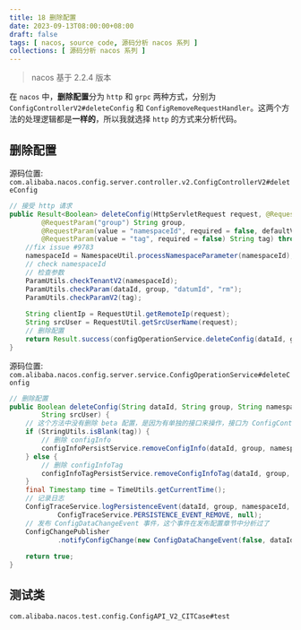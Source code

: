 ```yaml
---
title: 18 删除配置
date: 2023-09-13T08:00:00+08:00
draft: false
tags: [ nacos, source code, 源码分析 nacos 系列 ]
collections: [ 源码分析 nacos 系列 ]
---
```


> nacos 基于 2.2.4 版本

在 `nacos` 中，**删除配置**分为 `http` 和 `grpc` 两种方式，分别为 `ConfigControllerV2#deleteConfig` 和 `ConfigRemoveRequestHandler`。这两个方法的处理逻辑都是**一样的**，所以我就选择 `http` 的方式来分析代码。

## 删除配置

源码位置: `com.alibaba.nacos.config.server.controller.v2.ConfigControllerV2#deleteConfig`

```java
// 接受 http 请求
public Result<Boolean> deleteConfig(HttpServletRequest request, @RequestParam("dataId") String dataId,
        @RequestParam("group") String group,
        @RequestParam(value = "namespaceId", required = false, defaultValue = StringUtils.EMPTY) String namespaceId,
        @RequestParam(value = "tag", required = false) String tag) throws NacosException {
    //fix issue #9783
    namespaceId = NamespaceUtil.processNamespaceParameter(namespaceId);
    // check namespaceId
    // 检查参数
    ParamUtils.checkTenantV2(namespaceId);
    ParamUtils.checkParam(dataId, group, "datumId", "rm");
    ParamUtils.checkParamV2(tag);
    
    String clientIp = RequestUtil.getRemoteIp(request);
    String srcUser = RequestUtil.getSrcUserName(request);
    // 删除配置
    return Result.success(configOperationService.deleteConfig(dataId, group, namespaceId, tag, clientIp, srcUser));
}
```

源码位置: `com.alibaba.nacos.config.server.service.ConfigOperationService#deleteConfig`

```java
// 删除配置
public Boolean deleteConfig(String dataId, String group, String namespaceId, String tag, String clientIp,
        String srcUser) {
    // 这个方法中没有删除 beta 配置，是因为有单独的接口来操作，接口为 ConfigController#stopBeta
    if (StringUtils.isBlank(tag)) {
        // 删除 configInfo 
        configInfoPersistService.removeConfigInfo(dataId, group, namespaceId, clientIp, srcUser);
    } else {
        // 删除 configInfoTag
        configInfoTagPersistService.removeConfigInfoTag(dataId, group, namespaceId, tag, clientIp, srcUser);
    }
    final Timestamp time = TimeUtils.getCurrentTime();
    // 记录日志
    ConfigTraceService.logPersistenceEvent(dataId, group, namespaceId, null, time.getTime(), clientIp,
            ConfigTraceService.PERSISTENCE_EVENT_REMOVE, null);
    // 发布 ConfigDataChangeEvent 事件，这个事件在发布配置章节中分析过了
    ConfigChangePublisher
            .notifyConfigChange(new ConfigDataChangeEvent(false, dataId, group, namespaceId, tag, time.getTime()));
    
    return true;
}
```

## 测试类

`com.alibaba.nacos.test.config.ConfigAPI_V2_CITCase#test`